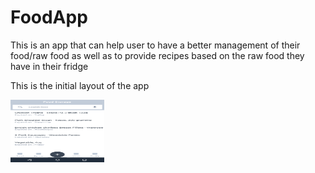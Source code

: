 # FoodApp

This is an app that can help user to have a better management of their food/raw food as well as to provide recipes based on the raw food they have in their fridge

This is the initial layout of the app

<img src="https://github.com/willlam98/FoodApp/blob/master/FoodAppPrototypeImages/FoodStorage.png" height="100" width="150">

